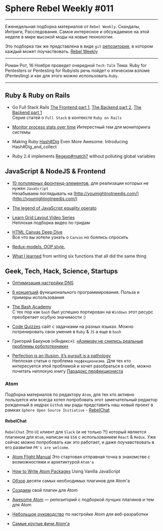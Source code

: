 # Sphere Rebel Weekly #011
----

Еженедельная подборка материалов от `Rebel Weekly`. Скандалы, Интриги, Расследования.
Самое интересное и обсуждаемое на этой неделе в мире высокой моды на новые технологии.

Это подборка так же представлена в виде `git` [репозитория](https://github.com/SphereConsultingInc/weekly), в котором каждый может
поучаствовать. [Rebel Weekly](https://github.com/SphereConsultingInc/weekly)

--------------

Роман Рот, 16 Ноября проведет очередной `Tech-Talk`
Тема: Ruby for Pentesters or Pentesting for Rubyists
речь пойдет о этическом взломе (Pentesting) и как для этого можно использовать `Ruby`.

----------------

## Ruby & Ruby on Rails

* Go Full Stack Rails [The Frontend part 1](https://blog.codeminer42.com/go-full-stack-rails-the-frontend-part-1-1b889c919b4a#.4qzovg5di), [The Backend part 2](https://blog.codeminer42.com/go-full-stack-rails-the-backend-part-2-339db75a5db0#.8rd9ul5ts), [The Backend part 1](https://blog.codeminer42.com/go-full-stack-rails-the-backend-a94b4d0e8897#.1jlg4try2)<br/>
Серия статей о `Full Stack` в контексте  `Ruby on Rails`

* [Monitor process stats over time](https://github.com/felipeelias/instrumentation)
Интерестный гем для мониторинга системы

* Making Ruby [Hash#Dig](http://www.alfredo.motta.name/making-ruby-hashdig-even-more-awesome-introducing-hashdig_and_collect/)  Even More Awesome. Introducing Hash#Dig_and_collect

* Ruby 2.4 implements [Regexp#match?](http://blog.bigbinary.com/2016/11/04/ruby-2-4-implements-regexp-match-without-polluting-global-variables.html)  without polluting global variables

## JavaScript & NodeJS & Frontend

* [10 популярных фронтенд-элементов](https://tproger.ru/digest/you-might-not-need-js/), для реализации которых не нужен `JavaScript`<br/>
Незабываем поглядывать на [http://youmightnotneedjs.com/](http://youmightnotneedjs.com/)

* [The legend of JavaScript equality operato](https://rainsoft.io/the-legend-of-javascript-equality-operator/)

* [Learn Grid Layout Video Series](http://gridbyexample.com/video/)<br/>
Неплохая подборка видео по гридам

* [HTML Canvas Deep Dive](http://joshondesign.com/p/books/canvasdeepdive/toc.html)<br/>
Все что вы хотели узнать о `Canvas` но боялись спросить

* [Redux-models. OOP style.](https://medium.com/@kobernikyura/redux-models-oop-style-8ffb56d0098a#.7wqqild6f)

* [What I learned](https://medium.freecodecamp.com/what-i-learned-from-writing-six-functions-that-all-did-the-same-thing-b38fd48f0d55#.zexw653cg) from writing six functions that all did the same thing

## Geek, Tech, Hack, Science, Startups

* [Оптимизация настройки DNS](http://prgssr.ru/development/optimizaciya-nastrojki-dns.html)

* [6 концепций](https://habrahabr.ru/post/314510/) функционального программирования. Польза и примеры использования

* [The Bash Academy](http://www.bash.academy/)<br/>
С тех пор как `bash` был успешно портирован на `Windows` этот ресурс преобретает осубую значимости :)

* [Code Quizzes](http://www.codequizzes.com/) сайт с задачками на разных языках.
Можно потренировать свои умения в `Ruby` & `JS` a еще в `bash`

* Григорий Бакунов («Яндекс»): [«Азимову не снились реальные проблемы робототехники»](http://secretmag.ru/longread/2016/10/27/bobuk/)

* [Perfection is an illusion, it’s pursuit is a pathology](https://rnelson0.com/2014/11/06/on-mentoring-perfection-is-an-illusion-its-pursuit-is-a-pathology/)<br/>
Неплохая статья о проблема `перфекционизма`. Для тех кто интересуется этой проблемой и хочет разобраться в себе, можно почитать неплохую книгу [Парадокс перфекциониста](https://www.ozon.ru/context/detail/id/21893539/)

### Atom

Подборка материалов по редактору `Atom`, для тех кто активно пользуется или всегда хотел попробовать этот замечательный редактор рожденный в недрах `Github` мы рады представить наш новый проект в рамках `Sphere Open Source Initiative` - [RebelChat](https://github.com/SphereSoftware/rebel-chat)

#### RebelChat

`RebelChat` Это `UI` клиент для `Slack` (и не только ?!) который является плагином для `Atom`, написан на `ES6` с использованием `React` & `Redux`. Уже сейчас можно попробовать как это работает, и даже поучавствовать в его развитии `PR's are welcome`.

* [Atom Flight Manual](http://flight-manual.atom.io/)
Это стартовая отправная точка в знакомстве с возможностями и архетиктурой `Atom'а`

* [How to Write Atom Packages](https://www.sitepoint.com/write-atom-packages-using-vanilla-javascript/)  Using Vanilla JavaScript

* [Обзор](http://www.hongkiat.com/blog/useful-atom-packages/) десяти самых необходимых плагинов для Atom'а

* [Создаем](https://github.com/blog/2231-building-your-first-atom-plugin) свой плагин для Atom

* [Awesome Atom](https://github.com/mehcode/awesome-atom) — репозиторий с подборкой лучших плагинов и тем для Atom

* [Небольшое руководство](http://www.developingandstuff.com/2015/04/setting-up-atom-for-rails-development.html) по настройке Atom для веб-разработки

* [Самые крутые фичи Atom'а](https://www.youtube.com/watch?v=6fLGKudBtkc)
